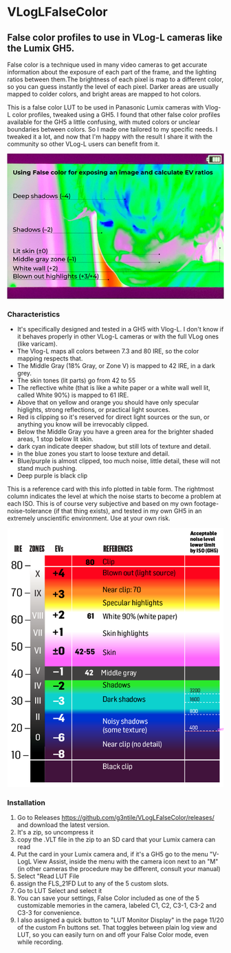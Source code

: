 # VLogLFalseColor
## False color profiles to use in VLog-L cameras like the Lumix GH5.
False color is a technique used in many video cameras to get accurate information about the exposure of each part of the frame, and the lighting ratios between them.The brightness of each pixel is map to a different color, so you can guess instantly the level of each pixel. Darker areas are usually mapped to colder colors, and bright areas are mapped to hot colors.

This is a false color LUT to be used in Panasonic Lumix cameras with Vlog-L color profiles, tweaked using a GH5.
I found that other false color profiles available for the GH5 a little confusing, with muted colors or unclear boundaries between colors.
So I made one tailored to my specific needs. I tweaked it a lot, and now that I'm happy with the result I share it with the community so other VLog-L users can benefit from it.

![False color usage example](/FalseColor_example.jpg)

### Characteristics
* It's specifically designed and tested in a GH5 with Vlog-L. I don't know if it behaves properly in other VLog-L cameras or with the full VLog ones (like varicam).
* The Vlog-L maps all colors between 7.3 and 80 IRE, so the color mapping respects that.
* The Middle Gray (18% Gray, or Zone V) is mapped to 42 IRE, in a dark grey.
* The skin tones (lit parts) go from 42 to 55
* The reflective white (that is like a white paper or a white wall well lit, called White 90%) is mapped to 61 IRE.
* Above that on yellow and orange you should have only specular higlights, strong reflections, or practical light sources.
* Red is clipping so it's reserved for direct light sources or the sun, or anything you know will be irrevocably clipped.
* Below the Middle Gray you have a green area for the brighter shaded areas, 1 stop below lit skin.
* dark cyan indicate deeper shadow, but still lots of texture and detail.
* in the blue zones you start to loose  texture and detail.
* Blue/purple is almost clipped, too much noise, little detail, these will not stand much pushing.
* Deep purple is black clip

This is a reference card with this info plotted in table form. 
The rightmost column indicates the level at which the noise starts to become a problem at each ISO. This is of course very subjective and based on my own footage-noise-tolerance (if that thing exists), and tested in my own GH5 in an extremely unscientific environment. 
Use at your own risk.

![Color table](/FLS_21FD_ref.png)

### Installation
1. Go to Releases https://github.com/g3ntile/VLogLFalseColor/releases/ and download the latest version.
2. It's a zip, so uncompress it
3. copy the .VLT file in the zip to an SD card that your Lumix camera can read
4. Put the card in your Lumix camera and, if it's a GH5 go to the menu "V-LogL View Assist, inside the menu with the camera icon next to an "M" (in other cameras the procedure may be different, consult your manual)
5. Select "Read LUT File
6. assign the FLS_21FD Lut to any of the 5 custom slots.
7. Go to LUT Select and select it
8. You can save your settings, False Color included as one of the 5 customizable memories in the camera, labeled C1, C2, C3-1, C3-2 and C3-3 for convenience.
9. I also assigned a quick button to "LUT Monitor Display" in the page 11/20 of the custom Fn buttons set. That toggles between plain log view and LUT, so you can easily turn on and off your False Color mode, even while recording.
